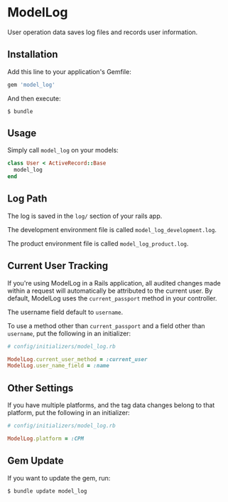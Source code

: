 # ModelLog

User operation data saves log files and records user information.

## Installation

Add this line to your application's Gemfile:

```ruby
gem 'model_log'
```

And then execute:

    $ bundle

## Usage

Simply call `model_log` on your models:

```ruby
class User < ActiveRecord::Base
  model_log
end
```

## Log Path

The log is saved in the `log/` section of your rails app.

The development environment file is called `model_log_development.log`.

The product environment file is called `model_log_product.log`.

## Current User Tracking

If you're using ModelLog in a Rails application, all audited changes made within a request will automatically be attributed to the current user. By default, ModelLog uses the `current_passport` method in your controller.

The username field default to `username`.

To use a method other than `current_passport` and a field other than `username`, put the following in an initializer:

```ruby
# config/initializers/model_log.rb

ModelLog.current_user_method = :current_user
ModelLog.user_name_field = :name
```

## Other Settings

If you have multiple platforms, and the tag data changes belong to that platform, put the following in an initializer:

```ruby
# config/initializers/model_log.rb

ModelLog.platform = :CPM
```

## Gem Update

If you want to update the gem, run:

    $ bundle update model_log

